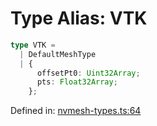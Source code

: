 # Type Alias: VTK

```ts
type VTK =
  | DefaultMeshType
  | {
      offsetPt0: Uint32Array;
      pts: Float32Array;
    };
```

Defined in: [nvmesh-types.ts:64](https://github.com/niivue/niivue/blob/main/packages/niivue/src/nvmesh-types.ts#L64)
